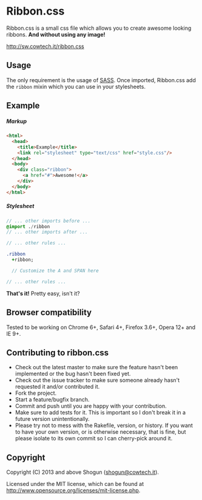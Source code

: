 # Ribbon.css

Ribbon.css is a small css file which allows you to create awesome looking ribbons. **And without using any image!**

http://sw.cowtech.it/ribbon.css

## Usage

The only requirement is the usage of [SASS](http://sass-lang.com/). Once imported, Ribbon.css add the `ribbon` mixin which you can use in your stylesheets.

## Example

##### Markup

~~~ html
<html>
  <head>
    <title>Example</title>
    <link rel="stylesheet" type="text/css" href="style.css"/>
  </head>
  <body>
    <div class="ribbon">
      <a href="#">Awesome!</a>
    </div>
  </body>
</html>
~~~

##### Stylesheet

~~~ sass
// ... other imports before ...
@import ./ribbon
// ... other imports after ...

// ... other rules ...

.ribbon
  +ribbon;

  // Customize the A and SPAN here

// ... other rules ...
~~~

**That's it!** Pretty easy, isn't it?

## Browser compatibility

Tested to be working on Chrome 6+, Safari 4+, Firefox 3.6+, Opera 12+ and IE 9+.

## Contributing to ribbon.css

* Check out the latest master to make sure the feature hasn't been implemented or the bug hasn't been fixed yet.
* Check out the issue tracker to make sure someone already hasn't requested it and/or contributed it.
* Fork the project.
* Start a feature/bugfix branch.
* Commit and push until you are happy with your contribution.
* Make sure to add tests for it. This is important so I don't break it in a future version unintentionally.
* Please try not to mess with the Rakefile, version, or history. If you want to have your own version, or is otherwise necessary, that is fine, but please isolate to its own commit so I can cherry-pick around it.

## Copyright

Copyright (C) 2013 and above Shogun (shogun@cowtech.it).

Licensed under the MIT license, which can be found at http://www.opensource.org/licenses/mit-license.php.
